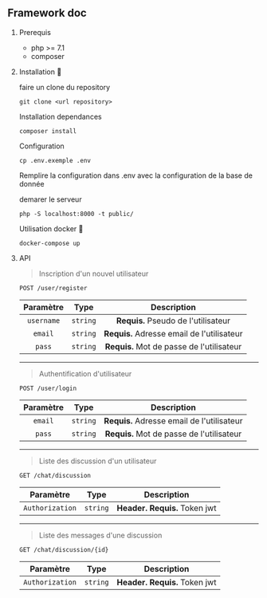 ## Framework doc

1. Prerequis
    - php >= 7.1
    - composer

2. Installation 🚀

    faire un clone du repository
    ```
    git clone <url repository>
    ```

    Installation dependances
    ```
    composer install
    ```

    Configuration
    ```
    cp .env.exemple .env
    ```
    Remplire la configuration dans .env avec la configuration de la base de donnée

    demarer le serveur
    ```
    php -S localhost:8000 -t public/
    ```

    Utilisation docker 🐳
    ```
    docker-compose up
    ```

3. API
    > Inscription d'un nouvel utilisateur
    ```
    POST /user/register
    ```
    | Paramètre   |     Type    |        Description |
    | :------------: | :-------------: | :-------------: |
    | ```username```       |     ```string```     |       **Requis.** Pseudo de l'utilisateur |
    | ```email```       |     ```string```     |       **Requis.** Adresse email de l'utilisateur |
    | ```pass```       |     ```string```     |       **Requis.** Mot de passe de l'utilisateur |
    ---
    > Authentification d'utilisateur
    ```
    POST /user/login
    ```
    | Paramètre   |     Type    |        Description |
    | :------------: | :-------------: | :-------------: |
    | ```email```       |     ```string```     |       **Requis.** Adresse email de l'utilisateur |
    | ```pass```       |     ```string```     |       **Requis.** Mot de passe de l'utilisateur |
    ---
    > Liste des discussion d'un utilisateur
    ```
    GET /chat/discussion
    ```
    | Paramètre   |     Type    |        Description |
    | :------------: | :-------------: | :-------------: |
    | ```Authorization```       |     ```string```     |      **Header.** **Requis.** Token jwt |
    ---
    > Liste des messages d'une discussion
    ```
    GET /chat/discussion/{id}
    ```
    | Paramètre   |     Type    |        Description |
    | :------------: | :-------------: | :-------------: |
    | ```Authorization```       |     ```string```     |      **Header.** **Requis.** Token jwt |